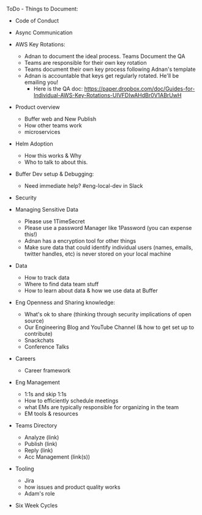 ToDo - Things to Document:

* Code of Conduct 

* Async Communication 

* AWS Key Rotations: 
  - Adnan to document the ideal process. Teams Document the QA
  - Teams are responsible for their own key rotation
  - Teams document their own key process following Adnan's template
  - Adnan is accountable that keys get regularly rotated. He'll be emailing you!
    - Here is the QA doc: https://paper.dropbox.com/doc/Guides-for-Individual-AWS-Key-Rotations-UIVFDIwAHdBr0V1ABrUwH


* Product overview 
  - Buffer web and New Publish 
  - How other teams work 
  - microservices 

* Helm Adoption
  - How this works & Why 
  - Who to talk to about this. 

* Buffer Dev setup & Debugging: 
  - Need immediate help? #eng-local-dev in Slack 

* Security

* Managing Sensitive Data 
  - Please use 1TimeSecret
  - Please use a password Manager like 1Password (you can expense this!) 
  - Adnan has a encryption tool for other things
  - Make sure data that could identify individual users (names, emails, twitter handles, etc) is never stored on your local machine


* Data 
  - How to track data 
  - Where to find data team stuff
  - How to learn about data & how we use data at Buffer 

* Eng Openness and Sharing knowledge:
  - What's ok to share (thinking through security implications of open source)
  - Our Engineering Blog and YouTube Channel (& how to get set up to contribute) 
  - Snackchats 
  - Conference Talks 

* Careers 
  - Career framework 

* Eng Management 
  - 1:1s and skip 1:1s 
  - How to efficiently schedule meetings 
  - what EMs are typically responsible for organizing in the team
  - EM tools & resources 

* Teams Directory 
  - Analyze (link)
  - Publish (link) 
  - Reply (link)
  - Acc Management (link(s)) 

* Tooling 
  - Jira 
  - how issues and product quality works 
  - Adam's role

* Six Week Cycles 
